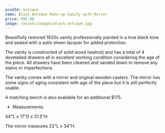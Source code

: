 ```yaml
---
prodId: antique
name: Black Antique Make-up Vanity with Mirror
price: 695.00
image: /assets/images/black-antique.jpg
---
```


Beautifully restored 1920s vanity professionally painted in a true black tone and sealed with a satin sheen lacquer for added protection. 

The vanity is constructed of solid wood (walnut) and has a total of 4 dovetailed drawers all in excellent working condition considering the age of the piece. All drawers have been cleaned and sanded down to remove any stains or imperfections. 

The vanity comes with a mirror and original wooden casters. The mirror has some signs of aging consistent with age of the piece but it is still perfectly usable. 

A matching bench is also available for an additional $175.  

* Measurements: 

44”L x 17”D x 31.5”H. 

The mirror measures 22”L x 34”H.